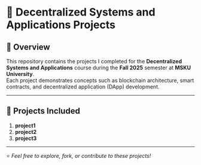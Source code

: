 # 🧩 Decentralized Systems and Applications Projects

## 📘 Overview  
This repository contains the projects I completed for the **Decentralized Systems and Applications** course during the **Fall 2025** semester at **MSKU University**.  
Each project demonstrates concepts such as blockchain architecture, smart contracts, and decentralized application (DApp) development.

---

## 💼 Projects Included  
1. **project1**
2. **project2**
3. **project3**
---

⭐ *Feel free to explore, fork, or contribute to these projects!*
